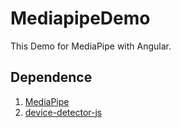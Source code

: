 # MediapipeDemo

This Demo for MediaPipe with Angular.

## Dependence
1. [MediaPipe](https://google.github.io/mediapipe/)
2. [device-detector-js](https://github.com/matomo-org/device-detector)
